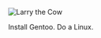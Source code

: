 ![Larry the Cow](https://wiki.gentoo.org/images/thumb/b/b8/Larry-nefarius-v2.svg/600px-Larry-nefarius-v2.svg.png)

Install Gentoo. Do a Linux.
